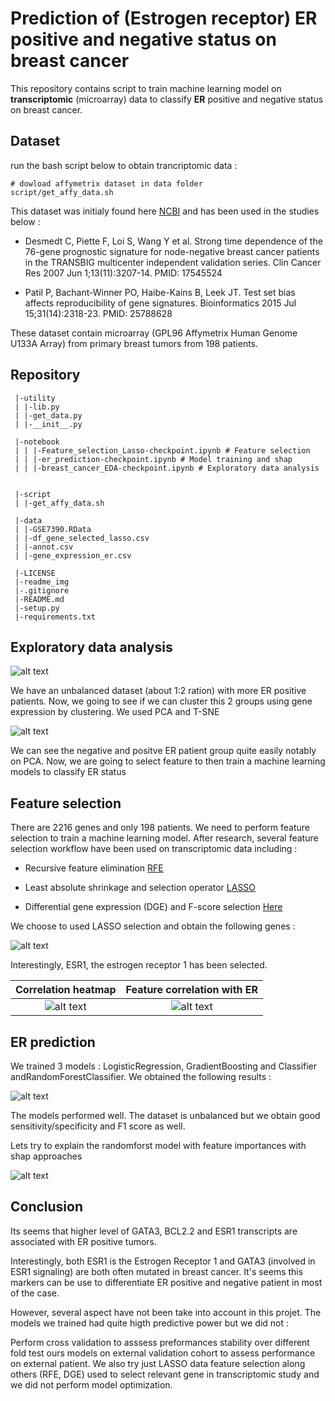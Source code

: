 # Prediction of (Estrogen receptor) ER positive and negative status on breast cancer

This repository contains script to train machine learning model on **transcriptomic** (microarray) data to classify **ER** positive and negative status on breast cancer.


## Dataset

run the bash script below to obtain trancriptomic data :

```
# dowload affymetrix dataset in data folder
script/get_affy_data.sh

```


This dataset was initialy found here [NCBI](https://www.ncbi.nlm.nih.gov/geo/query/acc.cgi?acc=gse7390) and has been used in the studies below :

- Desmedt C, Piette F, Loi S, Wang Y et al. Strong time dependence of the 76-gene prognostic signature for node-negative breast cancer patients in the TRANSBIG multicenter independent validation series. Clin Cancer Res 2007 Jun 1;13(11):3207-14. PMID: 17545524

- Patil P, Bachant-Winner PO, Haibe-Kains B, Leek JT. Test set bias affects reproducibility of gene signatures. Bioinformatics 2015 Jul 15;31(14):2318-23. PMID: 25788628

These dataset contain microarray (GPL96 Affymetrix Human Genome U133A Array) from primary breast tumors from 198 patients.


## Repository

```
 |-utility
 | |-lib.py
 | |-get_data.py
 | |-__init__.py

 |-notebook
 | | |-Feature_selection_Lasso-checkpoint.ipynb # Feature selection
 | | |-er_prediction-checkpoint.ipynb # Model training and shap
 | | |-breast_cancer_EDA-checkpoint.ipynb # Exploratory data analysis


 |-script
 | |-get_affy_data.sh

 |-data
 | |-GSE7390.RData
 | |-df_gene_selected_lasso.csv
 | |-annot.csv
 | |-gene_expression_er.csv

 |-LICENSE
 |-readme_img
 |-.gitignore
 |-README.md
 |-setup.py
 |-requirements.txt

```

## Exploratory data analysis

![alt text](https://github.com/hbiom/ER_status_prediction/blob/main/readme_img/er_type_distribution.png)

We have an unbalanced dataset (about 1:2 ration) with more ER positive patients. Now, we going to see if we can cluster this 2 groups using gene expression by clustering. We used PCA and T-SNE

![alt text](https://github.com/hbiom/ER_status_prediction/blob/main/readme_img/reduction_dim.png)

We can see the negative and positve ER patient group quite easily notably on PCA. Now, we are going to select feature to then train a machine learning models to classify ER status


## Feature selection


There are 2216 genes and only 198 patients. We need to perform feature selection to train a machine learning model. After research, several feature selection workflow have been used on transcriptomic data including :

- Recursive feature elimination [RFE](https://bmcgenomics.biomedcentral.com/articles/10.1186/s12864-016-3317-7)

- Least absolute shrinkage and selection operator [LASSO](https://www.nature.com/articles/s41598-021-92692-0)

- Differential gene expression (DGE) and F-score selection [Here](https://www.sciencedirect.com/science/article/pii/S2162253120300767)

We choose to used LASSO selection and obtain the following genes :

![alt text](https://github.com/hbiom/ER_status_prediction/blob/main/readme_img/gene_selected_lasso.png)

Interestingly, ESR1, the estrogen receptor 1 has been selected.


Correlation heatmap                                                                         |  Feature correlation with ER
:------------------------------------------------------------------------------------------:|:-------------------------------------------------------------------------:
![alt text](https://github.com/hbiom/ER_status_prediction/blob/main/readme_img/heatmap.png) |  ![alt text](https://github.com/hbiom/ER_status_prediction/blob/main/readme_img/feature_importance.png)


## ER prediction

We trained 3 models : LogisticRegression, GradientBoosting and Classifier andRandomForestClassifier.
We obtained the following results :

![alt text](https://github.com/hbiom/ER_status_prediction/blob/main/readme_img/score_models.png)

The models performed well. The dataset is unbalanced but we obtain good sensitivity/specificity and F1 score as well.

Lets try to explain the randomforst model with feature importances with shap approaches

![alt text](https://github.com/hbiom/ER_status_prediction/blob/main/readme_img/shap.png)

## Conclusion

Its seems that higher level of GATA3, BCL2.2 and ESR1 transcripts are associated with ER positive tumors.

Interestingly, both ESR1 is the Estrogen Receptor 1 and GATA3 (involved in ESR1 signaling) are both often mutated in breast cancer. It's seems this markers can be use to differentiate ER positive and negative patient in most of the case.

However, several aspect have not been take into account in this projet. The models we trained had quite higth predictive power but we did not :

Perform cross validation to asssess preformances stability over different fold test ours models on external validation cohort to assess performance on external patient. We also try just LASSO data feature selection along others (RFE, DGE) used to select relevant gene in transcriptomic study and we did not perform model optimization.

